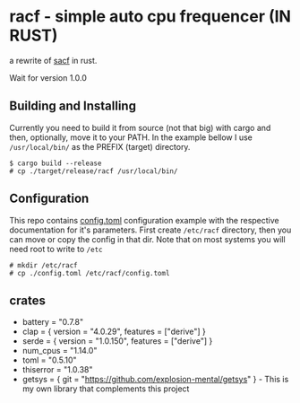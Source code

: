 racf - simple auto cpu frequencer (IN RUST)
===========================================
a rewrite of [sacf](https://github.com/explosion-mental/sacf) in rust.

Wait for version 1.0.0

Building and Installing
-----------------------
Currently you need to build it from source (not that big) with cargo
and then, optionally, move it to your PATH. In the example bellow I use
`/usr/local/bin/` as the PREFIX (target) directory.

```
$ cargo build --release
# cp ./target/release/racf /usr/local/bin/
```

Configuration
-------------
This repo contains [config.toml](./config.toml) configuration example
with the respective documentation for it's parameters.
First create `/etc/racf` directory, then you can move or copy the config in that dir.
Note that on most systems you will need root to write to `/etc`

```
# mkdir /etc/racf
# cp ./config.toml /etc/racf/config.toml
```

crates
------
- battery = "0.7.8"
- clap = { version = "4.0.29", features = ["derive"] }
- serde = { version = "1.0.150", features = ["derive"] }
- num_cpus = "1.14.0"
- toml = "0.5.10"
- thiserror = "1.0.38"
- getsys = { git = "https://github.com/explosion-mental/getsys" } - This is my own library that complements this project

